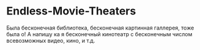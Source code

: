 # Endless-Movie-Theaters
Была бесконечная библиотека, бесконечная картинная галлерея, тоже была о! А напишу ка я бесконечный кинотеатр с бесконечным числом всевозможных видео, кино, и т.д. 
